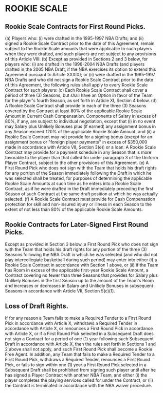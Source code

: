 # ROOKIE SCALE

## Rookie Scale Contracts for First Round Picks.

(a) Players who: (i) were drafted in the 1995-1997 NBA Drafts; and (ii) signed a Rookie Scale Contract prior to the date of this Agreement, remain subject to the Rookie Scale amounts that were applicable to such players when they were drafted, and such players are not subject to any provisions of this Article VIII.
(b) Except as provided in Sections 2 and 3 below, for players who: (i) are drafted in the 1998-2004 NBA Drafts (and players drafted in the 2005 NBA Draft, if the NBA exercises its option to extend this Agreement pursuant to Article XXXIX); or (ii) were drafted in the 1995-1997 NBA Drafts and who did not sign a Rookie Scale Contract prior to the date of this Agreement, the following rules shall apply to every Rookie Scale Contract for such players:
(c) Each Rookie Scale Contract shall cover a period of three (3) Seasons, but shall have an Option in favor of the Team for the player's fourth Season, as set forth in Article XI, Section 4 below.
(d) A Rookie Scale Contract shall provide in each of the three (3) Seasons covered by the Contract at least 80\% of the applicable Rookie Scale Amount in Current Cash Compensation. Components of Salary in excess of 80\%, if any, are subject to individual negotiation, except that (i) in no event may Salary plus Unlikely Bonuses plus (if earned) any assignment bonus in any Season exceed 120\% of the applicable Rookie Scale Amount, and (ii) a Rookie Scale Contract may not provide for a signing bonus (except for an assignment bonus or "foreign player payments" in excess of \$350,000 made in accordance with Article VII, Section 3(e)) or a loan. A Rookie Scale Contract may provide for a payment schedule in any Season that is more favorable to the player than that called for under paragraph 3 of the Uniform Player Contract, subject to the other provisions of this Agreement.
(e) A First Round Pick who does not sign with the Team that holds his draft rights for any portion of the Season immediately following the Draft in which he was selected shall be treated, for purposes of determining the applicable Rookie Scale Amounts at such time as he enters into a Rookie Scale Contract, as if he were drafted in the Draft immediately preceding the first Season of such Contract at the same draft position at which he was actually selected.
(f) A Rookie Scale Contract must provide for Cash Compensation protection for skill and non-insured injury or illness in each Season to the extent of not less than 80\% of the applicable Rookie Scale Amounts.

## Rookie Contracts for Later-Signed First Round Picks.

Except as provided in Section 3 below, a First Round Pick who does not sign with the Team that holds his draft rights for any portion of the three (3) Seasons following the NBA Draft in which he was selected (and who did not play intercollegiate basketball during such period) may enter into either (i) a Rookie Scale Contract in accordance with Section 1 above, or (ii) if the Team has Room in excess of the applicable first-year Rookie Scale Amount, a Contract covering no fewer than three Seasons that provides for Salary plus Unlikely Bonuses in the first Season up to the amount of the Team's Room and increases or decreases in Salary and Unlikely Bonuses in subsequent Seasons in accordance with Article VII, Section 5(c)(1).

## Loss of Draft Rights.

If for any reason a Team fails to make a Required Tender to a First Round Pick in accordance with Article X, withdraws a Required Tender in accordance with Article X, or renounces a First Round Pick in accordance with Article X, or if a First Round Pick selected in a Subsequent Draft does not sign a Contract for a period of one (1) year following such Subsequent Draft in accordance with Article X, then the rules set forth in Sections 1 and 2 above shall not apply, and such First Round Pick shall become a Rookie Free Agent. In addition, any Team that fails to make a Required Tender to a First Round Pick, withdraws a Required Tender, renounces a First Round Pick, or fails to sign within one (1) year a First Round Pick selected in a Subsequent Draft shall be prohibited from signing such player until after he has signed a Player Contract with another NBA Team, and either (i) the player completes the playing services called for under the Contract, or (ii) the Contract is terminated in accordance with the NBA waiver procedure.
